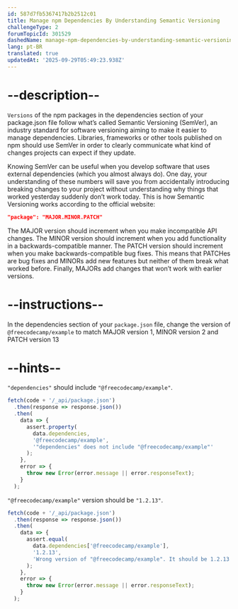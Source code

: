 ```yaml
---
id: 587d7fb5367417b2b2512c01
title: Manage npm Dependencies By Understanding Semantic Versioning
challengeType: 2
forumTopicId: 301529
dashedName: manage-npm-dependencies-by-understanding-semantic-versioning
lang: pt-BR
translated: true
updatedAt: '2025-09-29T05:49:23.938Z'
---
```


# --description--

`Versions` of the npm packages in the dependencies section of your package.json file follow what’s called Semantic Versioning (SemVer), an industry standard for software versioning aiming to make it easier to manage dependencies. Libraries, frameworks or other tools published on npm should use SemVer in order to clearly communicate what kind of changes projects can expect if they update.

Knowing SemVer can be useful when you develop software that uses external dependencies (which you almost always do). One day, your understanding of these numbers will save you from accidentally introducing breaking changes to your project without understanding why things that worked yesterday suddenly don’t work today. This is how Semantic Versioning works according to the official website:

```json
"package": "MAJOR.MINOR.PATCH"
```

The MAJOR version should increment when you make incompatible API changes. The MINOR version should increment when you add functionality in a backwards-compatible manner. The PATCH version should increment when you make backwards-compatible bug fixes. This means that PATCHes are bug fixes and MINORs add new features but neither of them break what worked before. Finally, MAJORs add changes that won’t work with earlier versions.

# --instructions--

In the dependencies section of your `package.json` file, change the version of `@freecodecamp/example` to match MAJOR version 1, MINOR version 2 and PATCH version 13

# --hints--

`"dependencies"` should include `"@freecodecamp/example"`.

```js
fetch(code + '/_api/package.json')
  .then(response => response.json())
  .then(
    data => {
      assert.property(
        data.dependencies,
        '@freecodecamp/example',
        '"dependencies" does not include "@freecodecamp/example"'
      );
    },
    error => {
      throw new Error(error.message || error.responseText);
    }
  );
```

`"@freecodecamp/example"` version should be `"1.2.13"`.

```js
fetch(code + '/_api/package.json')
  .then(response => response.json())
  .then(
    data => {
      assert.equal(
        data.dependencies['@freecodecamp/example'],
        '1.2.13',
        'Wrong version of "@freecodecamp/example". It should be 1.2.13'
      );
    },
    error => {
      throw new Error(error.message || error.responseText);
    }
  );
```
